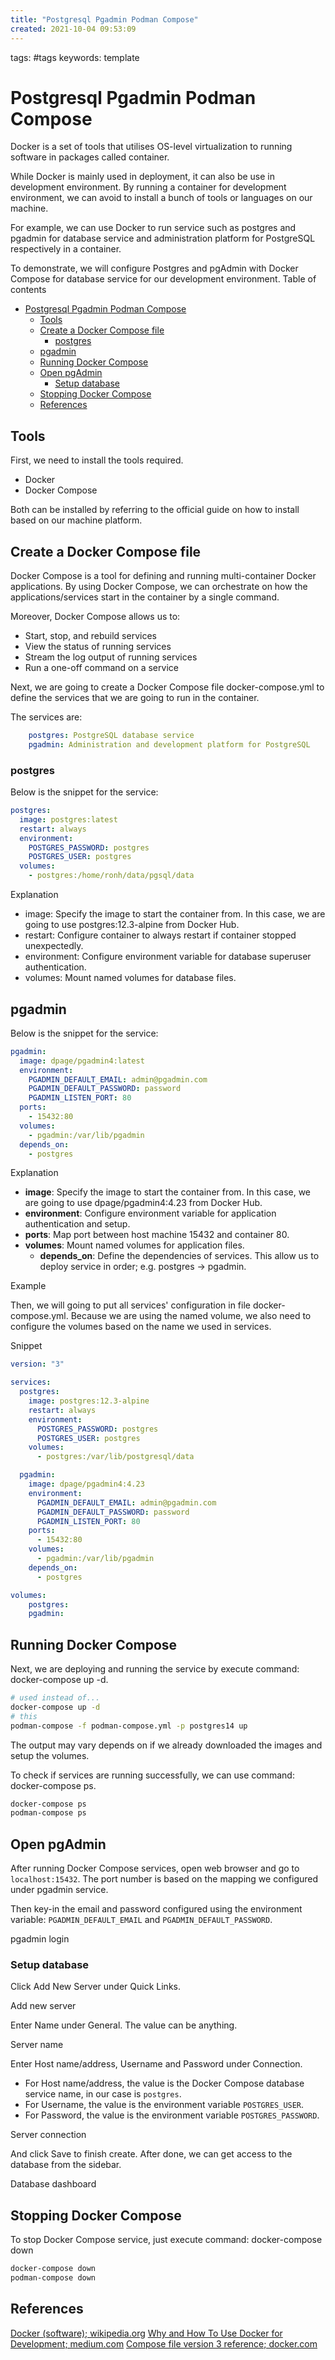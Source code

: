 ```yaml
---
title: "Postgresql Pgadmin Podman Compose"
created: 2021-10-04 09:53:09
---
```


tags: #tags
keywords: template

# Postgresql Pgadmin Podman Compose

Docker is a set of tools that utilises OS-level virtualization to running software in packages called container.

While Docker is mainly used in deployment, it can also be use in development environment. By running a container for development environment, we can avoid to install a bunch of tools or languages on our machine.

For example, we can use Docker to run service such as postgres and pgadmin for database service and administration platform for PostgreSQL respectively in a container.

To demonstrate, we will configure Postgres and pgAdmin with Docker Compose for database service for our development environment.
Table of contents

- [Postgresql Pgadmin Podman Compose](#postgresql-pgadmin-podman-compose)
  - [Tools](#tools)
  - [Create a Docker Compose file](#create-a-docker-compose-file)
    - [postgres](#postgres)
  - [pgadmin](#pgadmin)
  - [Running Docker Compose](#running-docker-compose)
  - [Open pgAdmin](#open-pgadmin)
    - [Setup database](#setup-database)
  - [Stopping Docker Compose](#stopping-docker-compose)
  - [References](#references)

## Tools

First, we need to install the tools required.

- Docker
- Docker Compose

Both can be installed by referring to the official guide on how to install based on our machine platform.

## Create a Docker Compose file

Docker Compose is a tool for defining and running multi-container Docker applications. By using Docker Compose, we can orchestrate on how the applications/services start in the container by a single command.

Moreover, Docker Compose allows us to:

- Start, stop, and rebuild services
- View the status of running services
- Stream the log output of running services
- Run a one-off command on a service

Next, we are going to create a Docker Compose file docker-compose.yml to define the services that we are going to run in the container.

The services are:

```yaml
    postgres: PostgreSQL database service
    pgadmin: Administration and development platform for PostgreSQL
```

### postgres

Below is the snippet for the service:

```yaml
postgres:
  image: postgres:latest
  restart: always
  environment:
    POSTGRES_PASSWORD: postgres
    POSTGRES_USER: postgres
  volumes:
    - postgres:/home/ronh/data/pgsql/data
```

Explanation

- image: Specify the image to start the container from. In this case, we are going to use postgres:12.3-alpine from Docker Hub.
- restart: Configure container to always restart if container stopped unexpectedly.
- environment: Configure environment variable for database superuser authentication.
- volumes: Mount named volumes for database files.

## pgadmin

Below is the snippet for the service:

```yaml
pgadmin:
  image: dpage/pgadmin4:latest
  environment:
    PGADMIN_DEFAULT_EMAIL: admin@pgadmin.com
    PGADMIN_DEFAULT_PASSWORD: password
    PGADMIN_LISTEN_PORT: 80
  ports:
    - 15432:80
  volumes:
    - pgadmin:/var/lib/pgadmin
  depends_on:
    - postgres
```

Explanation

- **image**: Specify the image to start the container from. In this case, we are going to use dpage/pgadmin4:4.23 from Docker Hub.
- **environment**: Configure environment variable for application authentication and setup.
- **ports**: Map port between host machine 15432 and container 80.
- **volumes**: Mount named volumes for application files.
  - **depends_on**: Define the dependencies of services. This allow us to deploy service in order; e.g. postgres -> pgadmin.

Example

Then, we will going to put all services' configuration in file docker-compose.yml. Because we are using the named volume, we also need to configure the volumes based on the name we used in services.

Snippet

```yaml
version: "3"

services:
  postgres:
    image: postgres:12.3-alpine
    restart: always
    environment:
      POSTGRES_PASSWORD: postgres
      POSTGRES_USER: postgres
    volumes:
      - postgres:/var/lib/postgresql/data

  pgadmin:
    image: dpage/pgadmin4:4.23
    environment:
      PGADMIN_DEFAULT_EMAIL: admin@pgadmin.com
      PGADMIN_DEFAULT_PASSWORD: password
      PGADMIN_LISTEN_PORT: 80
    ports:
      - 15432:80
    volumes:
      - pgadmin:/var/lib/pgadmin
    depends_on:
      - postgres

volumes:
    postgres:
    pgadmin:
```

## Running Docker Compose

Next, we are deploying and running the service by execute command: docker-compose up -d.

```bash
# used instead of...
docker-compose up -d
# this
podman-compose -f podman-compose.yml -p postgres14 up
```

The output may vary depends on if we already downloaded the images and setup the volumes.

To check if services are running successfully, we can use command: docker-compose ps.

```bash
docker-compose ps
podman-compose ps
```

## Open pgAdmin

After running Docker Compose services, open web browser and go to `localhost:15432`. The port number is based on the mapping we configured under pgadmin service.

Then key-in the email and password configured using the environment variable: `PGADMIN_DEFAULT_EMAIL` and `PGADMIN_DEFAULT_PASSWORD`.

pgadmin login

### Setup database

Click Add New Server under Quick Links.

Add new server

Enter Name under General. The value can be anything.

Server name

Enter Host name/address, Username and Password under Connection.

- For Host name/address, the value is the Docker Compose database service name, in our case is `postgres`.
- For Username, the value is the environment variable `POSTGRES_USER`.
- For Password, the value is the environment variable `POSTGRES_PASSWORD`.

Server connection

And click Save to finish create. After done, we can get access to the database from the sidebar.

Database dashboard

## Stopping Docker Compose

To stop Docker Compose service, just execute command: docker-compose down

```bash
docker-compose down
podman-compose down
```

## References

[Docker (software); wikipedia.org](https://en.wikipedia.org/wiki/Docker_%28software%29)
[Why and How To Use Docker for Development; medium.com](https://medium.com/better-programming/why-and-how-to-use-docker-for-development-a156c1de3b24)
[Compose file version 3 reference; docker.com](https://docs.docker.com/compose/compose-file/)

